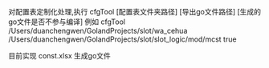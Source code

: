 对配置表定制化处理,执行
cfgTool [配置表文件夹路径] [导出go文件路径] [生成的go文件是否不参与编译]
例如
cfgTool /Users/duanchengwen/GolandProjects/slot/wa_cehua /Users/duanchengwen/GolandProjects/slot/slot_logic/mod/mcst true

目前实现
const.xlsx 生成go文件
